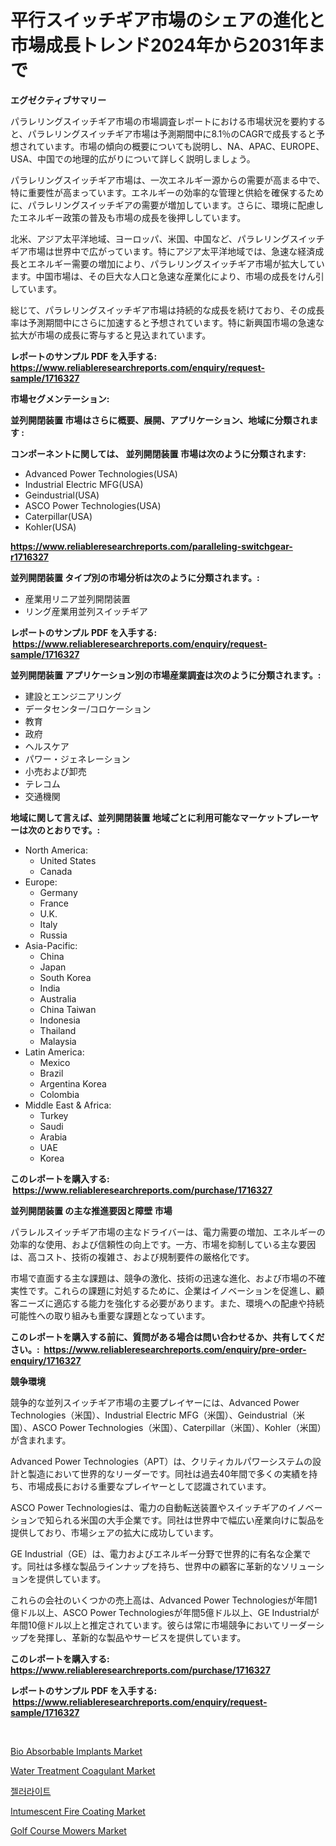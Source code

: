 <p><h1>平行スイッチギア市場のシェアの進化と市場成長トレンド2024年から2031年まで</h1></p><p><strong>エグゼクティブサマリー</strong></p>
<p><p>パラレリングスイッチギア市場の市場調査レポートにおける市場状況を要約すると、パラレリングスイッチギア市場は予測期間中に8.1％のCAGRで成長すると予想されています。市場の傾向の概要についても説明し、NA、APAC、EUROPE、USA、中国での地理的広がりについて詳しく説明しましょう。</p><p>パラレリングスイッチギア市場は、一次エネルギー源からの需要が高まる中で、特に重要性が高まっています。エネルギーの効率的な管理と供給を確保するために、パラレリングスイッチギアの需要が増加しています。さらに、環境に配慮したエネルギー政策の普及も市場の成長を後押ししています。</p><p>北米、アジア太平洋地域、ヨーロッパ、米国、中国など、パラレリングスイッチギア市場は世界中で広がっています。特にアジア太平洋地域では、急速な経済成長とエネルギー需要の増加により、パラレリングスイッチギア市場が拡大しています。中国市場は、その巨大な人口と急速な産業化により、市場の成長をけん引しています。</p><p>総じて、パラレリングスイッチギア市場は持続的な成長を続けており、その成長率は予測期間中にさらに加速すると予想されています。特に新興国市場の急速な拡大が市場の成長に寄与すると見込まれています。</p></p>
<p><strong>レポートのサンプル PDF を入手する: <a href="https://www.reliableresearchreports.com/enquiry/request-sample/1716327">https://www.reliableresearchreports.com/enquiry/request-sample/1716327</a></strong></p>
<p><strong>市場セグメンテーション:</strong></p>
<p><strong> 並列開閉装置 市場はさらに概要、展開、アプリケーション、地域に分類されます :</strong></p>
<p><strong>コンポーネントに関しては、 並列開閉装置 市場は次のように分類されます: &nbsp;</strong></p>
<p><ul><li>Advanced Power Technologies(USA)</li><li>Industrial Electric MFG(USA)</li><li>Geindustrial(USA)</li><li>ASCO Power Technologies(USA)</li><li>Caterpillar(USA)</li><li>Kohler(USA)</li></ul></p>
<p><strong><a href="https://www.reliableresearchreports.com/paralleling-switchgear-r1716327">https://www.reliableresearchreports.com/paralleling-switchgear-r1716327</a></strong></p>
<p><strong> 並列開閉装置 タイプ別の市場分析は次のように分類されます。:</strong></p>
<p><ul><li>産業用リニア並列開閉装置</li><li>リング産業用並列スイッチギア</li></ul></p>
<p><strong>レポートのサンプル PDF を入手する: &nbsp;<a href="https://www.reliableresearchreports.com/enquiry/request-sample/1716327">https://www.reliableresearchreports.com/enquiry/request-sample/1716327</a></strong></p>
<p><strong> 並列開閉装置 アプリケーション別の市場産業調査は次のように分類されます。:</strong></p>
<p><ul><li>建設とエンジニアリング</li><li>データセンター/コロケーション</li><li>教育</li><li>政府</li><li>ヘルスケア</li><li>パワー・ジェネレーション</li><li>小売および卸売</li><li>テレコム</li><li>交通機関</li></ul></p>
<p><strong>地域に関して言えば、並列開閉装置 地域ごとに利用可能なマーケットプレーヤーは次のとおりです。:</strong></p>
<p><ul>
    <li>
        North America:
        <ul>
            <li>United States</li>
            <li>Canada</li>
        </ul>
    </li>
    <li>
        Europe:
        <ul>
            <li>Germany</li>
            <li>France</li>
            <li>U.K.</li>
            <li>Italy</li>
            <li>Russia</li>
        </ul>
    </li>
    <li>
        Asia-Pacific:
        <ul>
            <li>China</li>
            <li>Japan</li>
            <li>South Korea</li>
            <li>India</li>
            <li>Australia</li>
            <li>China Taiwan</li>
            <li>Indonesia</li>
            <li>Thailand</li>
            <li>Malaysia</li>
        </ul>
    </li>
    <li>
        Latin America:
        <ul>
            <li>Mexico</li>
            <li>Brazil</li>
            <li>Argentina Korea</li>
            <li>Colombia</li>
        </ul>
    </li>
    <li>
        Middle East & Africa:
        <ul>
            <li>Turkey</li>
            <li>Saudi</li>
            <li>Arabia</li>
            <li>UAE</li>
            <li>Korea</li>
        </ul>
    </li>
    </ul></p>
<p><strong>このレポートを購入する: &nbsp;<a href="https://www.reliableresearchreports.com/purchase/1716327">https://www.reliableresearchreports.com/purchase/1716327</a></strong></p>
<p><strong>並列開閉装置 の主な推進要因と障壁 市場</strong></p>
<p><p>パラレルスイッチギア市場の主なドライバーは、電力需要の増加、エネルギーの効率的な使用、および信頼性の向上です。一方、市場を抑制している主な要因は、高コスト、技術の複雑さ、および規制要件の厳格化です。</p><p>市場で直面する主な課題は、競争の激化、技術の迅速な進化、および市場の不確実性です。これらの課題に対処するために、企業はイノベーションを促進し、顧客ニーズに適応する能力を強化する必要があります。また、環境への配慮や持続可能性への取り組みも重要な課題となっています。</p></p>
<p><strong>このレポートを購入する前に、質問がある場合は問い合わせるか、共有してください。:&nbsp; <a href="https://www.reliableresearchreports.com/enquiry/pre-order-enquiry/1716327">https://www.reliableresearchreports.com/enquiry/pre-order-enquiry/1716327</a></strong></p>
<p><strong>競争環境</strong></p>
<p><p>競争的な並列スイッチギア市場の主要プレイヤーには、Advanced Power Technologies（米国）、Industrial Electric MFG（米国）、Geindustrial（米国）、ASCO Power Technologies（米国）、Caterpillar（米国）、Kohler（米国）が含まれます。</p><p>Advanced Power Technologies（APT）は、クリティカルパワーシステムの設計と製造において世界的なリーダーです。同社は過去40年間で多くの実績を持ち、市場成長における重要なプレイヤーとして認識されています。</p><p>ASCO Power Technologiesは、電力の自動転送装置やスイッチギアのイノベーションで知られる米国の大手企業です。同社は世界中で幅広い産業向けに製品を提供しており、市場シェアの拡大に成功しています。</p><p>GE Industrial（GE）は、電力およびエネルギー分野で世界的に有名な企業です。同社は多様な製品ラインナップを持ち、世界中の顧客に革新的なソリューションを提供しています。</p><p>これらの会社のいくつかの売上高は、Advanced Power Technologiesが年間1億ドル以上、ASCO Power Technologiesが年間5億ドル以上、GE Industrialが年間10億ドル以上と推定されています。彼らは常に市場競争においてリーダーシップを発揮し、革新的な製品やサービスを提供しています。</p></p>
<p><strong>このレポートを購入する: &nbsp; <a href="https://www.reliableresearchreports.com/purchase/1716327">https://www.reliableresearchreports.com/purchase/1716327</a></strong></p>
<p><strong>レポートのサンプル PDF を入手する: &nbsp;<a href="https://www.reliableresearchreports.com/enquiry/request-sample/1716327">https://www.reliableresearchreports.com/enquiry/request-sample/1716327</a></strong><strong></strong></p>
<p>&nbsp;</p>
<p><p><a href="https://sudsy-motorcycle-bbc.notion.site/Bio-Absorbable-Implants-Market-Share-Evolution-and-Market-Growth-Trends-2024-2031-9de2c9bfb7c1477fbe0ab4c80cb60d6a">Bio Absorbable Implants Market</a></p><p><a href="https://issuu.com/reportprime-2/docs/water-treatment-coagulant-market-size-2030.pptx">Water Treatment Coagulant Market</a></p><p><a href="https://github.com/vs019sa3m8x/Market-Research-Report-List-1/blob/main/338241429876.md">젤러라이트</a></p><p><a href="https://issuu.com/reportprime-2/docs/intumescent-fire-coating-market-size-2030.pptx">Intumescent Fire Coating Market</a></p><p><a href="https://view.publitas.com/reportprime-1/golf-course-mowers-market-size-cagr-trends-2024-2030/">Golf Course Mowers Market</a></p></p>